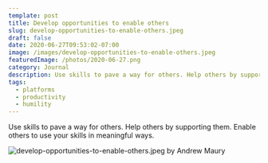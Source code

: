 ```yaml
---
template: post
title: Develop opportunities to enable others
slug: develop-opportunities-to-enable-others.jpeg
draft: false
date: 2020-06-27T09:53:02-07:00
image: /images/develop-opportunities-to-enable-others.jpeg
featuredImage: /photos/2020-06-27.png
category: Journal
description: Use skills to pave a way for others. Help others by supporting them.
tags:
  - platforms
  - productivity
  - humility
---
```

Use skills to pave a way for others. Help others by supporting them. Enable others to use your skills in meaningful ways.

![develop-opportunities-to-enable-others.jpeg by Andrew Maury](/images/develop-opportunities-to-enable-others.jpeg)
